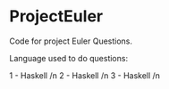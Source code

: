 ProjectEuler
============

Code for project Euler Questions.

Language used to do questions:

1 - Haskell /n
2 - Haskell /n
3 - Haskell /n